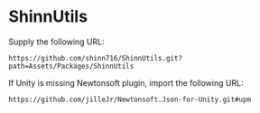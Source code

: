 # ShinnUtils
Supply the following URL:  
```
https://github.com/shinn716/ShinnUtils.git?path=Assets/Packages/ShinnUtils
```  
  
If Unity is missing Newtonsoft plugin, import the following URL:  
```
https://github.com/jilleJr/Newtonsoft.Json-for-Unity.git#upm
```  

